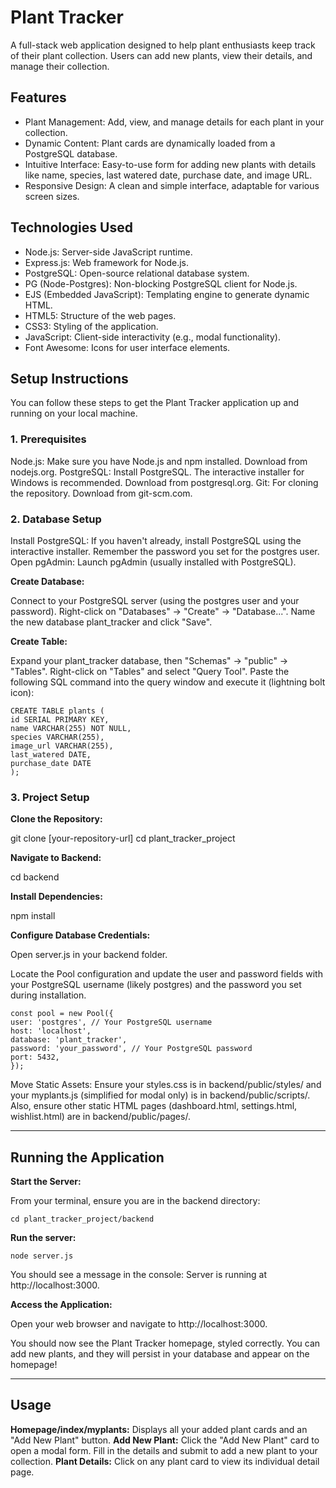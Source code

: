 # Plant Tracker
A full-stack web application designed to help plant enthusiasts keep track of their plant collection. Users can add new plants, view their details, and manage their collection.

## Features
- Plant Management: Add, view, and manage details for each plant in your collection.
- Dynamic Content: Plant cards are dynamically loaded from a PostgreSQL database.
- Intuitive Interface: Easy-to-use form for adding new plants with details like name, species, last watered date, purchase date, and image URL.
- Responsive Design: A clean and simple interface, adaptable for various screen sizes.

## Technologies Used
- Node.js: Server-side JavaScript runtime.
- Express.js: Web framework for Node.js.
- PostgreSQL: Open-source relational database system.
- PG (Node-Postgres): Non-blocking PostgreSQL client for Node.js.
- EJS (Embedded JavaScript): Templating engine to generate dynamic HTML.
- HTML5: Structure of the web pages.
- CSS3: Styling of the application.
- JavaScript: Client-side interactivity (e.g., modal functionality).
- Font Awesome: Icons for user interface elements.

## Setup Instructions
You can follow these steps to get the Plant Tracker application up and running on your local machine.

### 1. Prerequisites
Node.js: Make sure you have Node.js and npm installed. Download from nodejs.org.
PostgreSQL: Install PostgreSQL. The interactive installer for Windows is recommended. Download from postgresql.org.
Git: For cloning the repository. Download from git-scm.com.

### 2. Database Setup
Install PostgreSQL: If you haven't already, install PostgreSQL using the interactive installer. Remember the password you set for the postgres user.
Open pgAdmin: Launch pgAdmin (usually installed with PostgreSQL).

**Create Database:**

Connect to your PostgreSQL server (using the postgres user and your password).
Right-click on "Databases" -> "Create" -> "Database...".
Name the new database plant_tracker and click "Save".

**Create Table:**

Expand your plant_tracker database, then "Schemas" -> "public" -> "Tables".
Right-click on "Tables" and select "Query Tool".
Paste the following SQL command into the query window and execute it (lightning bolt icon):

`CREATE TABLE plants (`  
    `id SERIAL PRIMARY KEY,`  
    `name VARCHAR(255) NOT NULL,`   
    `species VARCHAR(255),`  
    `image_url VARCHAR(255),`   
    `last_watered DATE,`  
    `purchase_date DATE`   
`);`  

### 3. Project Setup
**Clone the Repository:**

git clone [your-repository-url] 
cd plant_tracker_project

**Navigate to Backend:**

cd backend

**Install Dependencies:**

npm install

**Configure Database Credentials:**

Open server.js in your backend folder.

Locate the Pool configuration and update the user and password fields with your PostgreSQL username (likely postgres) and the password you set during installation.

`const pool = new Pool({`  
    `user: 'postgres', // Your PostgreSQL username`  
    `host: 'localhost',`  
    `database: 'plant_tracker',`  
    `password: 'your_password', // Your PostgreSQL password`  
    `port: 5432,`  
`});`  

Move Static Assets: Ensure your styles.css is in backend/public/styles/ and your myplants.js (simplified for modal only) is in backend/public/scripts/. Also, ensure other static HTML pages (dashboard.html, settings.html, wishlist.html) are in backend/public/pages/.

***

## Running the Application
**Start the Server:**

From your terminal, ensure you are in the backend directory:

`cd plant_tracker_project/backend`  

**Run the server:**

`node server.js`  

You should see a message in the console: Server is running at http://localhost:3000.

**Access the Application:**

Open your web browser and navigate to http://localhost:3000.

You should now see the Plant Tracker homepage, styled correctly. You can add new plants, and they will persist in your database and appear on the homepage!

***

## Usage
**Homepage/index/myplants:** Displays all your added plant cards and an "Add New Plant" button.
**Add New Plant:** Click the "Add New Plant" card to open a modal form. Fill in the details and submit to add a new plant to your collection.
**Plant Details:** Click on any plant card to view its individual detail page.
